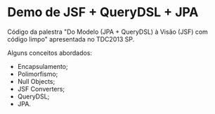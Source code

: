 # Demo de JSF + QueryDSL + JPA

Código da palestra "Do Modelo (JPA + QueryDSL) à Visão (JSF) com código limpo" apresentada no TDC2013 SP.

Alguns conceitos abordados:
- Encapsulamento;
- Polimorfismo;
- Null Objects;
- JSF Converters;
- QueryDSL;
- JPA.

